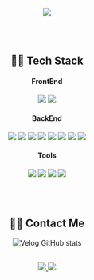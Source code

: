 <div align="center">


<p align="center">
  <a href="https://www.notion.so/Java-Spring-15a42e3422b380188d1dc7fa127896d7">
    <img src="https://capsule-render.vercel.app/api?type=soft&color=0:D9B3FF,100:EADCF8&text=✨%20Click%20to%20Explore%20My%20Projects%20✨&fontAlign=50&fontSize=30&height=120&animation=fadeIn&fontColor=F4F4F4" />
  </a>
</p>


<br/><br/>

## 👨‍💻 Tech Stack

#### FrontEnd  
<img src="https://img.shields.io/badge/JavaScript-F7DF1E?style=flat&logo=javascript&logoColor=black"/>
<img src="https://img.shields.io/badge/React-61DAFB?style=flat&logo=react&logoColor=black"/>

#### BackEnd  
<img src="https://img.shields.io/badge/Java-007396?style=flat&logo=openJDK&logoColor=white"/>
<img src="https://img.shields.io/badge/Springboot-6DB33F?style=flat&logo=Springboot&logoColor=white"/>
<img src="https://img.shields.io/badge/Python-3776AB?style=flat&logo=Python&logoColor=white"/>
<img src="https://img.shields.io/badge/FastAPI-009688?style=flat&logo=fastapi&logoColor=white"/>
<img src="https://img.shields.io/badge/Pandas-150458?style=flat&logo=Pandas&logoColor=white"/>
<img src="https://img.shields.io/badge/Mysql-4479A1?style=flat&logo=mysql&logoColor=white"/>
<img src="https://img.shields.io/badge/Postgresql-4169E1?style=flat&logo=postgresql&logoColor=white"/>
<img src="https://img.shields.io/badge/Docker-2496ED?style=flat&logo=docker&logoColor=white"/>

#### Tools  
<img src="https://img.shields.io/badge/AWS-232F3E?style=flat&logo=amazonaws&logoColor=white"/>
<img src="https://img.shields.io/badge/Jira-0052CC?style=flat&logo=jira&logoColor=white"/>
<img src="https://img.shields.io/badge/Slack-4A154B?style=flat&logo=slack&logoColor=white"/>
<img src="https://img.shields.io/badge/Notion-000000?style=flat&logo=notion&logoColor=white"/>

<br/><br/>

## 👋🏻 Contact Me
![Velog GitHub stats](https://velog-github-badge.vercel.app/badge/ctndl?theme=dark&posts=3)
<br/><br/>

<a href="mailto:choisui821@gmail.com">
  <img src="https://img.shields.io/badge/Gmail-D14836?style=flat&logo=gmail&logoColor=white"/>
</a>
<a href="https://velog.io/@ctndl/posts">
  <img src="https://img.shields.io/badge/Velog-20C997?style=flat&logo=velog&logoColor=white"/>
</a>


<br/>


</div>
